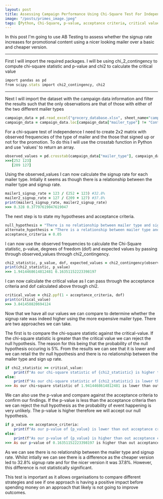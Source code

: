 ```yaml
---
layout: post
title: Assessing Campaign Performance Using Chi-Square Test For Independence
image: "/posts/primes_image.jpeg"
tags: [Python, Chi-Square, p-value, acceptance criteria, critical value, null hypothesis, alternate hypothesis ]
---
```


In this post I'm going to use AB Testing to assess whether the signup rate increases for promotional content using a nicer looking mailer over a basic and cheaper version.

---

First I will import the required packages. I will be using chi_2_contingency to compute chi-square statistic and p-value and chi2 to calculate the critical value

```ruby
import pandas as pd
from scipy.stats import chi2_contingency, chi2
```
---

Next I will import the dataset with the campaign data information and filter the results such that the only observations are that of those with either of the two different mailer types

```ruby
campaign_data = pd.read_excel("grocery_database.xlsx", sheet_name="campaign_data")
campaign_data = campaign_data.loc[campaign_data["mailer_type"] != "Control"]
```

For a chi-square test of independence I need to create 2x2 matrix with observed frequencies of the type of mailer and the those that signed up or not for the promotion.
To do this I will use the crosstab function in Python and use 'values' to return an array.

```ruby
observed_values = pd.crosstab(campaign_data["mailer_type"], campaign_data["signup_flag"]).values
>>>[252 123]
   [209 127]

```

Using the observed_values I can now calculate the signup rate for each mailer type. Intially it seems as though there is a relationship between the mailer type and signup rate.

```ruby
mailer1_signup_rate = 123 / (252 + 123) #32.8%
mailer2_signup_rate = 127 / (209 + 127) #37.8%
print(mailer1_signup_rate, mailer2_signup_rate)
>>> 0.328 0.37797619047619047
```

The next step is to state my hypotheses and acceptance criteria. 

```ruby
null_hypothesis = "There is no relationship between mailer type and sign up rate. They are independent"
alternate_hypothesis = "There is a relationship between mailer type and sign up rate. They are not independent"
acceptance_criteria = 0.05
```
I can now use the observed frequencies to calculate the Chi-Square statistic, p-value, degrees of freedom (dof) and expected values by passing through observed_values through chi2_contingency.

```ruby
chi2_statistic, p_value, dof, expected_values = chi2_contingency(observed_values, correction = False)   #use correction=False as dof=1
print(chi2_statistic, p_value)
>>> 1.9414468614812481 0.16351152223398197
```

I can now calculate the critical value as I can pass through the acceptance criteria and dof calculated above through chi2.

```ruby
critical_value = chi2.ppf(1 - acceptance_criteria, dof)
print(critical_value)
>>> 3.841458820694124
```

Now that we have all our values we can compare to determine whether the signup rate was indeed higher using the more expensive mailer type. There are two approaches we can take.

The first is to compare the chi-square statistic against the critical-value. If the chi-square statistic is greater than the critical value we can reject the null hypothesis. The reason for this being that the probability of the null hypothesis occuring is 5%. From the results we can see that it is lower and we can retail the thr null hypothesis and there is no relationship between the mailer type and sign up rate.

```ruby
if chi2_statistic >= critical_value:
    print(f"As our chi-square statistic of {chi2_statistic} is higher than out critical value of {critical_value} - we reject the null hypothesis, and conclude that: {alternate_hypothesis}")
else:
    print(f"As our chi-square statistic of {chi2_statistic} is lower than out critical value of {critical_value} - we retain the null hypothesis, and conclude that: {null_hypothesis}")
>>> As our chi-square statistic of 1.9414468614812481 is lower than out critical value of 3.841458820694124 - we retain the null hypothesis, and conclude that: There is no relationship between mailer type and sign up rate. They are independent
```

We can also use the p-value and compare against the acceptance criteria to confirm our findings. If the p-value is less than the acceptance criteria then we can reject the null hypothesis as the probability of event happening is very unlikely. The p-value is higher therefore we will accept our null hypothesis.

```ruby
if p_value <= acceptance_criteria:
    print(f"As our p-value of {p_value} is lower than out acceptance criteria of {acceptance_criteria} - we reject the null hypothesis, and conclude that: {alternate_hypothesis}")
else:
    print(f"As our p-value of {p_value} is higher than out acceptance criteria of {acceptance_criteria} - we retain the null hypothesis, and conclude that: {null_hypothesis}")
>>> As our p-value of 0.16351152223398197 is higher than out acceptance criteria of 0.05 - we retain the null hypothesis, and conclude that: There is no relationship between mailer type and sign up rate. They are independent
```

As we can see there is no relationship between the mailer type and signup rate. Whilst intially we can see there is a difference as the cheaper version led to 32.8% signup rate and for the nicer version it was 37.8%. However, this difference is not statistically significant.

This test is important as it allows organisations to compare different strategies and see if one approach is having a positive impact before spending money on an approach that likely is not going to improve outcomes.
